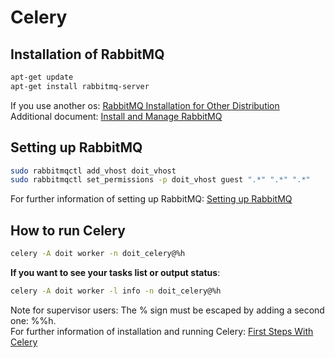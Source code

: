 # Celery


## Installation of RabbitMQ
```bash
apt-get update
apt-get install rabbitmq-server
```

If you use another os: [RabbitMQ Installation for Other Distribution](https://www.rabbitmq.com/download.html)<br>
Additional document: [Install and Manage RabbitMQ](https://www.digitalocean.com/community/tutorials/how-to-install-and-manage-rabbitmq)


## Setting up RabbitMQ
```bash
sudo rabbitmqctl add_vhost doit_vhost
sudo rabbitmqctl set_permissions -p doit_vhost guest ".*" ".*" ".*"
```

For further information of setting up RabbitMQ: [Setting up RabbitMQ](http://docs.celeryproject.org/en/latest/getting-started/brokers/rabbitmq.html#setting-up-rabbitmq)


## How to run Celery
```bash
celery -A doit worker -n doit_celery@%h
```

**If you want to see your tasks list or output status**:
```bash
celery -A doit worker -l info -n doit_celery@%h
```

Note for supervisor users: The % sign must be escaped by adding a second one: %%h.<br>
For further information of installation and running Celery: [First Steps With Celery](http://docs.celeryproject.org/en/latest/getting-started/first-steps-with-celery.html)
